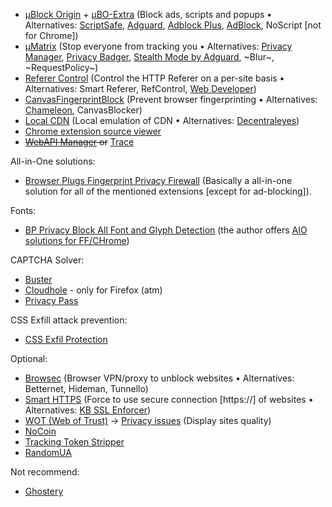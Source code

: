 * [µBlock Origin](https://github.com/gorhill/uBlock) + [µBO-Extra](https://github.com/gorhill/uBO-Extra) (Block ads, scripts and popups • Alternatives: [ScriptSafe](https://github.com/andryou/scriptsafe), [Adguard](https://adguard.com/en/adguard-adblock-browser-extension/overview.html), [Adblock Plus](https://en.wikipedia.org/wiki/Adblock_Plus), [AdBlock](https://en.wikipedia.org/wiki/AdBlock), NoScript [not for Chrome])
* [µMatrix](https://github.com/gorhill/uMatrix) (Stop everyone from tracking you • Alternatives: [Privacy Manager](https://chrome.google.com/webstore/detail/privacy-manager/giccehglhacakcfemddmfhdkahamfcmd), [Privacy Badger](https://www.eff.org/privacybadger), [Stealth Mode by Adguard](https://chrome.google.com/webstore/detail/stealth-mode/hfkpddhkjcbfmnclailpehabmekgphfh), ~Blur~, ~RequestPolicy~)
* [Referer Control](https://chrome.google.com/webstore/detail/referer-control/hnkcfpcejkafcihlgbojoidoihckciin/) (Control the HTTP Referer on a per-site basis • Alternatives: Smart Referer, RefControl, [Web Developer](https://en.wikipedia.org/wiki/Web_Developer_%28software%29))
* [CanvasFingerprintBlock](https://chrome.google.com/webstore/detail/canvasfingerprintblock/ipmjngkmngdcdpmgmiebdmfbkcecdndc) (Prevent browser fingerprinting • Alternatives: [Chameleon](https://github.com/ghostwords/chameleon), CanvasBlocker)
* [Local CDN](https://github.com/james-fray/local-cdn) (Local emulation of CDN • Alternatives: [Decentraleyes](https://github.com/Synzvato/decentraleyes))
* [Chrome extension source viewer](https://chrome.google.com/webstore/detail/chrome-extension-source-v/jifpbeccnghkjeaalbbjmodiffmgedin)
* ~~[WebAPI Manager](https://github.com/snyderp/web-api-manager) or~~ [Trace](https://absolutedouble.co.uk/trace/)


All-in-One solutions:
* [Browser Plugs Fingerprint Privacy Firewall](https://chrome.google.com/webstore/detail/browser-plugs-fingerprint/gpgbpgdfipppcelfbdlbkhmibofknppj?hl=en) (Basically a all-in-one solution for all of the mentioned extensions [except for ad-blocking]).


Fonts:
* [BP Privacy Block All Font and Glyph Detection](https://chrome.google.com/webstore/detail/bp-privacy-block-all-font/bfoidacjeobbnkpoemlfllfmmnbogcig) (the author offers [AIO solutions for FF/CHrome](https://www.browserplugs.com/))


CAPTCHA Solver:
* [Buster](https://chrome.google.com/webstore/detail/buster-captcha-solver-for/mpbjkejclgfgadiemmefgebjfooflfhl)
* [Cloudhole](https://addons.mozilla.org/en-US/firefox/addon/cloudhole/?src=cb-dl-updated) - only for Firefox (atm)
* [Privacy Pass](https://privacypass.github.io/faq/)


CSS Exfill attack prevention:
* [CSS Exfil Protection](https://chrome.google.com/webstore/detail/css-exfil-protection/ibeemfhcbbikonfajhamlkdgedmekifo)


Optional:
* [Browsec](https://browsec.com/) (Browser VPN/proxy to unblock websites • Alternatives: Betternet, Hideman, Tunnello)
* [Smart HTTPS](https://chrome.google.com/webstore/detail/smart-https/cmleijjdpceldbelpnpkddofmcmcaknm/related?hl=en) (Force to use secure connection [https://] of websites • Alternatives: [KB SSL Enforcer](https://chrome.google.com/webstore/detail/kb-ssl-enforcer/flcpelgcagfhfoegekianiofphddckof))
* [WOT (Web of Trust)](https://en.wikipedia.org/wiki/WOT_Services) → [Privacy issues](https://en.wikipedia.org/wiki/WOT_Services#Privacy_issues) (Display sites quality)
* [NoCoin](https://github.com/keraf/NoCoin)
* [Tracking Token Stripper](https://chrome.google.com/webstore/detail/tracking-token-stripper/kcpnkledgcbobhkgimpbmejgockkplob/related)
* [RandomUA](https://leotindall.com/randomua/)


Not recommend:
* [Ghostery](https://chrome.google.com/webstore/detail/ghostery/mlomiejdfkolichcflejclcbmpeaniij?hl=en)
